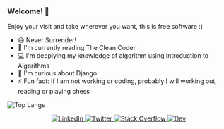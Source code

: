 ### Welcome! 👋

Enjoy your visit and take wherever you want, this is free software :)

- 😄 Never Surrender!
- 📖 I'm currently reading The Clean Coder
- 💻 I'm deeplying my knowledge of algorithm using Introduction to Algorithms
- 🌱 I'm curious about Django
- ⚡ Fun fact: If I am not working or coding, probably I will working out, reading or playing chess

![Top Langs](https://github-readme-stats.vercel.app/api/top-langs/?username=MAInformatico&layout=compact)

<p align="center"> 
  <a href="http://www.linkedin.com/in/magutierrezinformatica/">
    <img alt="LinkedIn" src="https://img.shields.io/badge/linkedin%20-%230077B5.svg?&style=for-the-badge&logo=linkedin&logoColor=white"/>
  </a>
  <a href="https://twitter.com/mainformatico">
    <img alt="Twitter" src="https://img.shields.io/badge/Twitter%20-%231DA1F2.svg?&style=for-the-badge&logo=Twitter&logoColor=white"/>
  </a>
  <a href="https://stackoverflow.com/users/5182470/mainformatico">
    <img alt="Stack Overflow" src="https://img.shields.io/badge/-Stack%20overflow-FE7A16?style=for-the-badge&logo=stack-overflow&logoColor=white"/>
  </a>
  <a href="https://dev.to/mainformatico">
    <img alt="Dev" src="https://camo.githubusercontent.com/a9a2d68ad493ff831774f24528ff151a3fd455c80122dcaa44af2475300b51b5/68747470733a2f2f696d672e736869656c64732e696f2f62616467652f6465762e746f2d3041304130413f7374796c653d666f722d7468652d6261646765266c6f676f3d6465762e746f266c6f676f436f6c6f723d7768697465"/>
  </a>
</p>

<!--
**MAInformatico/MAInformatico** is a ✨ _special_ ✨ repository because its `README.md` (this file) appears on your GitHub profile.

Here are some ideas to get you started:

- 🔭 I’m currently working on ...
- 🌱 I’m currently learning ...
- 👯 I’m looking to collaborate on ...
- 🤔 I’m looking for help with ...
- 💬 Ask me about ...
- 📫 How to reach me: ...
- 😄 Pronouns: ...
- ⚡ Fun fact: ...
-->
